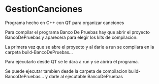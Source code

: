 # GestionCanciones
Programa hecho en C++ con QT para organizar canciones

Para compilar el programa Banco De Pruebas hay que abrir el proyecto
BancoDePruebas y aparecera para elegir los kits de compilacion.

La primera vez que se abre el proyecto y al darle a run se compilara en la carpeta build-BancoDePruebas...

Para ejecutarlo desde QT se le dara a run y se abrira el programa.

Se puede ejecutar tambien desde la carpeta de compilacion build-BancoDePruebas... 
y darle al ejecutable BancoDePruebas
